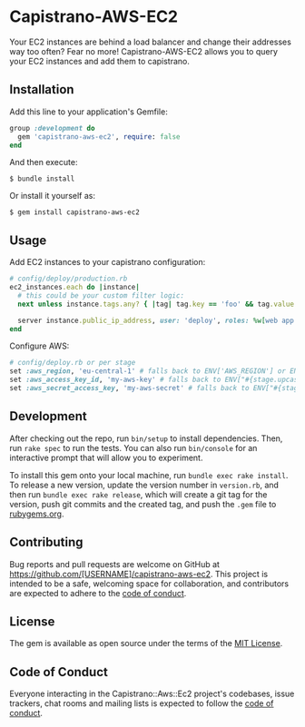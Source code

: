 Capistrano-AWS-EC2
==================

Your EC2 instances are behind a load balancer and change their addresses way too often? Fear no more! 
Capistrano-AWS-EC2 allows you to query your EC2 instances and add them to capistrano.

## Installation

Add this line to your application's Gemfile:

```ruby
group :development do
  gem 'capistrano-aws-ec2', require: false
end
```

And then execute:

    $ bundle install

Or install it yourself as:

    $ gem install capistrano-aws-ec2

## Usage

Add EC2 instances to your capistrano configuration:

```ruby
# config/deploy/production.rb
ec2_instances.each do |instance|
  # this could be your custom filter logic:
  next unless instance.tags.any? { |tag| tag.key == 'foo' && tag.value == 'bar' }

  server instance.public_ip_address, user: 'deploy', roles: %w[web app db], primary: true
end
```

Configure AWS:

```ruby
# config/deploy.rb or per stage
set :aws_region, 'eu-central-1' # falls back to ENV['AWS_REGION'] or ENV['AWS_DEFAULT_REGION']
set :aws_access_key_id, 'my-aws-key' # falls back to ENV["#{stage.upcase}_ACCESS_KEY_ID"] or ENV['AWS_ACCESS_KEY_ID']
set :aws_secret_access_key, 'my-aws-secret' # falls back to ENV["#{stage.upcase}_SECRET_ACCESS_KEY"] || ENV['AWS_SECRET_ACCESS_KEY']
```

## Development

After checking out the repo, run `bin/setup` to install dependencies. Then, run `rake spec` to run the tests. You can also run `bin/console` for an interactive prompt that will allow you to experiment.

To install this gem onto your local machine, run `bundle exec rake install`. To release a new version, update the version number in `version.rb`, and then run `bundle exec rake release`, which will create a git tag for the version, push git commits and the created tag, and push the `.gem` file to [rubygems.org](https://rubygems.org).

## Contributing

Bug reports and pull requests are welcome on GitHub at https://github.com/[USERNAME]/capistrano-aws-ec2. This project is intended to be a safe, welcoming space for collaboration, and contributors are expected to adhere to the [code of conduct](https://github.com/zyndoras/capistrano-aws-ec2/blob/master/CODE_OF_CONDUCT.md).

## License

The gem is available as open source under the terms of the [MIT License](https://opensource.org/licenses/MIT).

## Code of Conduct

Everyone interacting in the Capistrano::Aws::Ec2 project's codebases, issue trackers, chat rooms and mailing lists is expected to follow the [code of conduct](https://github.com/[USERNAME]/capistrano-aws-ec2/blob/master/CODE_OF_CONDUCT.md).

